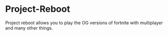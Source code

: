 # Project-Reboot
Project reboot allows you to play the OG versions of fortnite with multiplayer and many other things.
